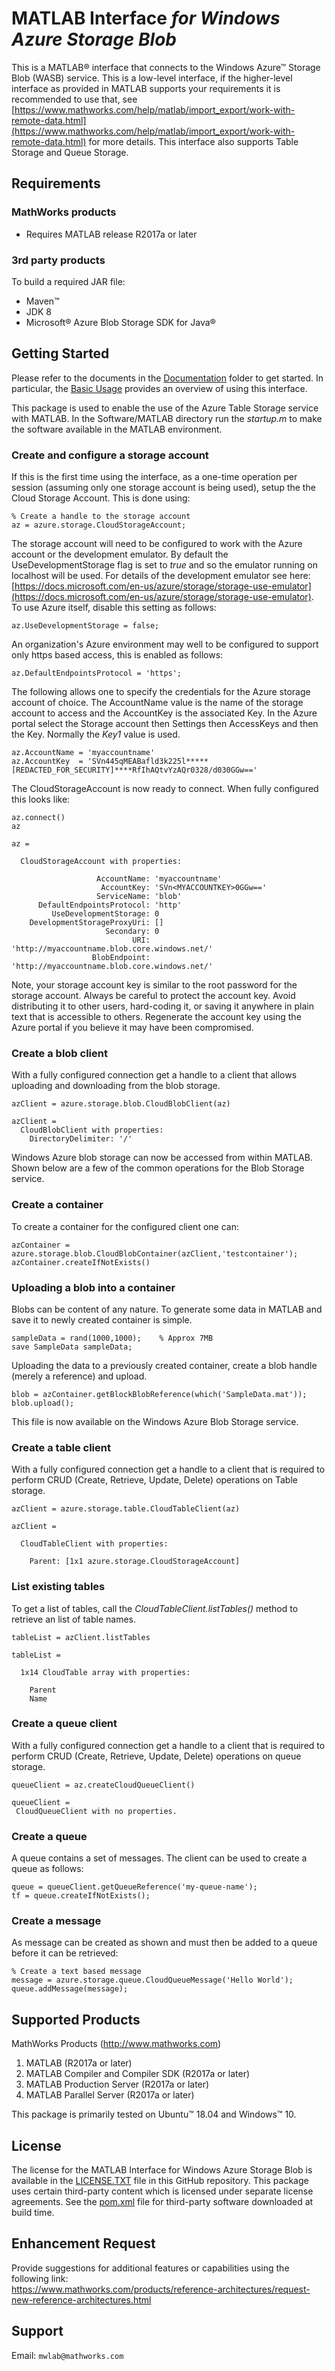 # MATLAB Interface *for Windows Azure Storage Blob*

This is a MATLAB® interface that connects to the Windows Azure™ Storage Blob (WASB) service. This is a low-level interface, if the higher-level interface as provided in MATLAB supports your requirements it is recommended to use that, see [https://www.mathworks.com/help/matlab/import_export/work-with-remote-data.html](https://www.mathworks.com/help/matlab/import_export/work-with-remote-data.html) for more details. This interface also supports Table Storage and Queue Storage.

## Requirements
### MathWorks products
* Requires MATLAB release R2017a or later

### 3rd party products
To build a required JAR file:
* Maven™
* JDK 8
* Microsoft® Azure Blob Storage SDK for Java®

## Getting Started

Please refer to the documents in the [Documentation](Documentation/README.md) folder to get started.
In particular, the [Basic Usage](Documentation/BasicUsageBlob.md) provides an overview of using this interface.

This package is used to enable the use of the Azure Table Storage service with MATLAB.
In the Software/MATLAB directory run the *startup.m* to make the software available in the MATLAB environment.

### Create and configure a storage account
If this is the first time using the interface, as a one-time operation per session (assuming only one storage account is being used), setup the the Cloud Storage Account. This is done using:
```
% Create a handle to the storage account
az = azure.storage.CloudStorageAccount;
```

The storage account will need to be configured to work with the Azure account or the development emulator. By default the UseDevelopmentStorage flag is set to *true* and so the emulator running on localhost will be used. For details of the development emulator see here: [https://docs.microsoft.com/en-us/azure/storage/storage-use-emulator](https://docs.microsoft.com/en-us/azure/storage/storage-use-emulator). To use Azure itself, disable this setting as follows:
```
az.UseDevelopmentStorage = false;
```

An organization's Azure environment may well to be configured to support only https based access, this is enabled as follows:
```
az.DefaultEndpointsProtocol = 'https';
```

The following allows one to specify the credentials for the Azure storage account of choice. The AccountName value is the name of the storage account to access and the AccountKey is the associated Key. In the Azure portal select the Storage account then Settings then AccessKeys and then the Key. Normally the *Key1* value is used.
```
az.AccountName = 'myaccountname'
az.AccountKey  = 'SVn445qMEABafld3k225l*****[REDACTED_FOR_SECURITY]****RfIhAQtvYzAQr0328/d030GGw=='
```

The CloudStorageAccount is now ready to connect. When fully configured this looks like:
```
az.connect()
az

az =

  CloudStorageAccount with properties:

                   AccountName: 'myaccountname'
                    AccountKey: 'SVn<MYACCOUNTKEY>0GGw=='
                   ServiceName: 'blob'
      DefaultEndpointsProtocol: 'http'
         UseDevelopmentStorage: 0
    DevelopmentStorageProxyUri: []
                     Secondary: 0
                           URI: 'http://myaccountname.blob.core.windows.net/'
                  BlobEndpoint: 'http://myaccountname.blob.core.windows.net/'
```
Note, your storage account key is similar to the root password for the storage account. Always be careful to protect the account key. Avoid distributing it to other users, hard-coding it, or saving it anywhere in plain text that is accessible to others. Regenerate the account key using the Azure portal if you believe it may have been compromised.


### Create a blob client
With a fully configured connection get a handle to a client that allows uploading and downloading from the blob storage.
```
azClient = azure.storage.blob.CloudBlobClient(az)

azClient =
  CloudBlobClient with properties:
    DirectoryDelimiter: '/'
```
Windows Azure blob storage can now be accessed from within MATLAB. Shown below are a few of the common operations for the Blob Storage service.

### Create a container
To create a container for the configured client one can:
```
azContainer = azure.storage.blob.CloudBlobContainer(azClient,'testcontainer');
azContainer.createIfNotExists()
```

### Uploading a blob into a container
Blobs can be content of any nature. To generate some data in MATLAB and save it to newly created container is simple.
```
sampleData = rand(1000,1000);    % Approx 7MB
save SampleData sampleData;
```
Uploading the data to a previously created container, create a blob handle (merely a reference) and upload.
```
blob = azContainer.getBlockBlobReference(which('SampleData.mat'));
blob.upload();
```
This file is now available on the Windows Azure Blob Storage service.


### Create a table client
With a fully configured connection get a handle to a client that is required to perform CRUD (Create, Retrieve, Update, Delete) operations on Table storage.
```
azClient = azure.storage.table.CloudTableClient(az)

azClient =

  CloudTableClient with properties:

    Parent: [1x1 azure.storage.CloudStorageAccount]
```

### List existing tables
To get a list of tables, call the *CloudTableClient.listTables()* method to retrieve an list of table names.
```
tableList = azClient.listTables

tableList =

  1x14 CloudTable array with properties:

    Parent
    Name
```

### Create a queue client
With a fully configured connection get a handle to a client that is required to perform CRUD (Create, Retrieve, Update, Delete) operations on queue storage.
```
queueClient = az.createCloudQueueClient()

queueClient =
 CloudQueueClient with no properties.
```

### Create a queue
A queue contains a set of messages. The client can be used to create a queue as follows:
```
queue = queueClient.getQueueReference('my-queue-name');
tf = queue.createIfNotExists();
```

### Create a message
As message can be created as shown and must then be added to a queue before it can be retrieved:
```
% Create a text based message
message = azure.storage.queue.CloudQueueMessage('Hello World');
queue.addMessage(message);
```


## Supported Products

MathWorks Products (http://www.mathworks.com)
1.  MATLAB (R2017a or later)
2.  MATLAB Compiler and Compiler SDK (R2017a or later)
3.  MATLAB Production Server (R2017a or later)
4.  MATLAB Parallel Server (R2017a or later)   

This package is primarily tested on Ubuntu™ 18.04 and Windows™ 10.

## License
The license for the MATLAB Interface for Windows Azure Storage Blob is available in the [LICENSE.TXT](LICENSE.TXT) file in this GitHub repository. This package uses certain third-party content which is licensed under separate license agreements. See the [pom.xml](Software/Java/pom.xml) file for third-party software downloaded at build time.

## Enhancement Request
Provide suggestions for additional features or capabilities using the following link:   
https://www.mathworks.com/products/reference-architectures/request-new-reference-architectures.html

## Support
Email: `mwlab@mathworks.com`


[//]: #  (Copyright 2017-2019 The MathWorks, Inc.)
